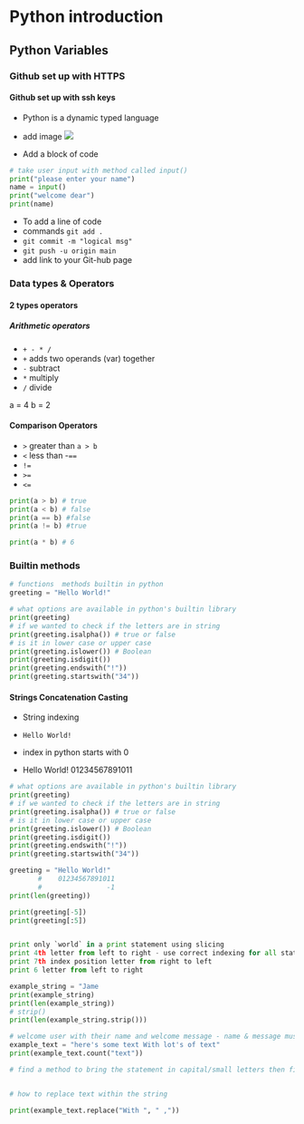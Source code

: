# Python introduction
## Python Variables
### Github set up with HTTPS
#### Github set up with ssh keys

- Python is a dynamic typed language

- add image
![](C:\Users\ahskhan\PycharmProjects\eng122_python\terraform_with_ansible-new.jpg)
  
- Add a block of code
```python
# take user input with method called input()
print("please enter your name")
name = input()
print("welcome dear")
print(name)

```
- To add a line of code
- commands `git add .`
- `git commit -m "logical msg"`
- `git push -u origin main`
- add link to your Git-hub page

### Data types & Operators 
####  2 types operators 
##### Arithmetic operators 
- `+ - * /`
- `+` adds two operands (var) together
- `-` subtract 
- `*` multiply
- `/` divide 

a = 4
b = 2
#### Comparison Operators
- `>` greater than `a > b`
- `<` less than
-`==` 
- `!=`
- `>=`
- `<=`

```python
print(a > b) # true
print(a < b) # false
print(a == b) #false
print(a != b) #true

print(a * b) # 6
```

### Builtin methods
```python
# functions  methods builtin in python
greeting = "Hello World!"

# what options are available in python's builtin library
print(greeting)
# if we wanted to check if the letters are in string
print(greeting.isalpha()) # true or false
# is it in lower case or upper case
print(greeting.islower()) # Boolean
print(greeting.isdigit())
print(greeting.endswith("!"))
print(greeting.startswith("34"))
```

#### Strings Concatenation Casting
- String indexing 
- `Hello World!`
- index in python starts with 0

- Hello World!
  01234567891011
```python
# what options are available in python's builtin library
print(greeting)
# if we wanted to check if the letters are in string
print(greeting.isalpha()) # true or false
# is it in lower case or upper case
print(greeting.islower()) # Boolean
print(greeting.isdigit())
print(greeting.endswith("!"))
print(greeting.startswith("34"))

greeting = "Hello World!"
       #    01234567891011
       #                -1
print(len(greeting))

print(greeting[-5])
print(greeting[:5])


print only `world` in a print statement using slicing
print 4th letter from left to right - use correct indexing for all statements
print 7th index position letter from right to left
print 6 letter from left to right

example_string = "Jame                                                       "
print(example_string)
print(len(example_string))
# strip()
print(len(example_string.strip()))

# welcome user with their name and welcome message - name & message must start with capital
example_text = "here's some text With lot's of text"
print(example_text.count("text"))

# find a method to bring the statement in capital/small letters then first letter capital


# how to replace text within the string

print(example_text.replace("With ", " ,"))
```
